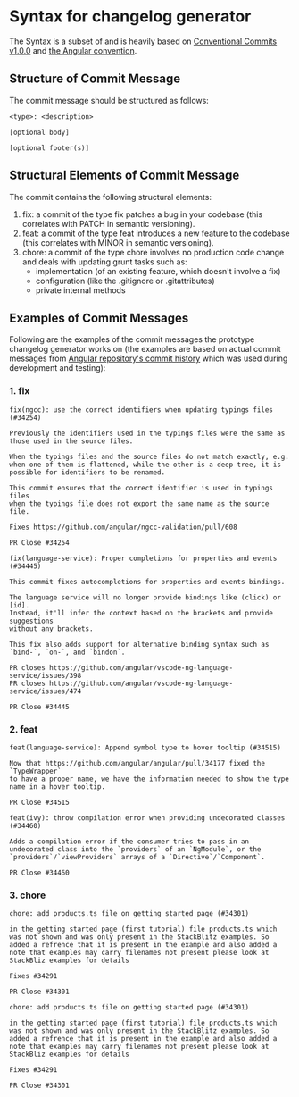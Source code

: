 # Syntax for changelog generator
The Syntax is a subset of and is heavily based on [Conventional Commits v1.0.0](https://www.conventionalcommits.org/en/v1.0.0/) and [the Angular convention](https://github.com/angular/angular/blob/22b96b9/CONTRIBUTING.md#-commit-message-guidelines).

## Structure of Commit Message
The commit message should be structured as follows:
```
<type>: <description>

[optional body]

[optional footer(s)]
```
## Structural Elements of Commit Message
The commit contains the following structural elements:
1. fix: a commit of the type fix patches a bug in your codebase (this correlates with PATCH in semantic versioning).
2. feat: a commit of the type feat introduces a new feature to the codebase (this correlates with MINOR in semantic versioning).
3. chore: a commit of the type chore involves no production code change and deals with updating grunt tasks such as:
    * implementation (of an existing feature, which doesn't involve a fix)
    * configuration (like the .gitignore or .gitattributes)
    * private internal methods

## Examples of Commit Messages
Following are the examples of the commit messages the prototype changelog generator works on \(the examples are based on actual commit messages from [Angular repository's commit history](https://github.com/angular/angular/commits/master) which was used during development and testing\):
### 1. fix
```
fix(ngcc): use the correct identifiers when updating typings files (#34254)

Previously the identifiers used in the typings files were the same as
those used in the source files.

When the typings files and the source files do not match exactly, e.g.
when one of them is flattened, while the other is a deep tree, it is
possible for identifiers to be renamed.

This commit ensures that the correct identifier is used in typings files
when the typings file does not export the same name as the source file.

Fixes https://github.com/angular/ngcc-validation/pull/608

PR Close #34254
```
```
fix(language-service): Proper completions for properties and events (#34445)

This commit fixes autocompletions for properties and events bindings.

The language service will no longer provide bindings like (click) or [id].
Instead, it'll infer the context based on the brackets and provide suggestions
without any brackets.

This fix also adds support for alternative binding syntax such as
`bind-`, `on-`, and `bindon`.

PR closes https://github.com/angular/vscode-ng-language-service/issues/398
PR closes https://github.com/angular/vscode-ng-language-service/issues/474

PR Close #34445
```
### 2. feat
```
feat(language-service): Append symbol type to hover tooltip (#34515)

Now that https://github.com/angular/angular/pull/34177 fixed the `TypeWrapper`
to have a proper name, we have the information needed to show the type
name in a hover tooltip.

PR Close #34515
```
```
feat(ivy): throw compilation error when providing undecorated classes (#34460)

Adds a compilation error if the consumer tries to pass in an undecorated class into the `providers` of an `NgModule`, or the `providers`/`viewProviders` arrays of a `Directive`/`Component`.

PR Close #34460
```
### 3. chore
```
chore: add products.ts file on getting started page (#34301)

in the getting started page (first tutorial) file products.ts which was not shown and was only present in the StackBlitz examples. So added a refrence that it is present in the example and also added a note that examples may carry filenames not present please look at StackBliz examples for details

Fixes #34291

PR Close #34301
```
```
chore: add products.ts file on getting started page (#34301)

in the getting started page (first tutorial) file products.ts which was not shown and was only present in the StackBlitz examples. So added a refrence that it is present in the example and also added a note that examples may carry filenames not present please look at StackBliz examples for details

Fixes #34291

PR Close #34301
```
